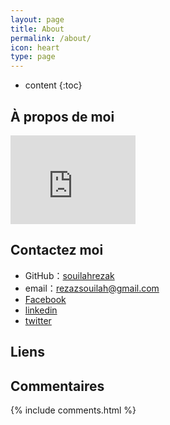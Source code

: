 ```yaml
---
layout: page
title: About
permalink: /about/
icon: heart
type: page
---
```


* content
{:toc}

## À propos de moi

<iframe src="https://githubbadge.appspot.com/gaohaoyang?s=1" style="border: 0;height: 142px;width: 200px;overflow: hidden;" frameBorder="0"></iframe>

## Contactez moi

* GitHub：[souilahrezak](https://github.com/souilahrezak)
* email：rezazsouilah@gmail.com
* [Facebook](https://web.facebook.com/rezak.souilah.5?_rdc=1&_rdr)
* [linkedin](https://www.linkedin.com/in/souilah-rezak-ens-kouba-b01336176)
* [twitter](https://twitter.com/RezakSouilah)


## Liens



## Commentaires

{% include comments.html %}
